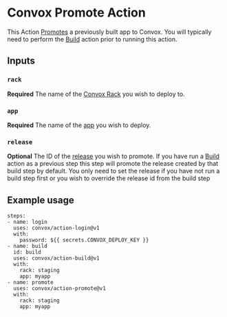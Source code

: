 # Convox Promote Action
This Action [Promotes](https://docs.convox.com/deployment/releases#promoting-a-release) a previously built app to Convox. You will typically need to perform the [Build](https://github.com/convox/action-build) action prior to running this action.

## Inputs
### `rack`
**Required** The name of the [Convox Rack](https://docs.convox.com/introduction/rack) you wish to deploy to.
### `app`
**Required** The name of the [app](https://docs.convox.com/deployment/creating-an-application) you wish to deploy.
### `release`
**Optional** The ID of the [release](https://docs.convox.com/deployment/releases) you wish to promote. If you have run a [Build](https://github.com/convox/action-build) action as a previous step this step will promote the release created by that build step by default. You only need to set the release if you have not run a build step first or you wish to override the release id from the build step

## Example usage
```
steps:
- name: login
  uses: convox/action-login@v1
  with:
    password: ${{ secrets.CONVOX_DEPLOY_KEY }}
- name: build
  id: build
  uses: convox/action-build@v1
  with:
    rack: staging
    app: myapp
- name: promote
  uses: convox/action-promote@v1
  with:
    rack: staging
    app: myapp
```